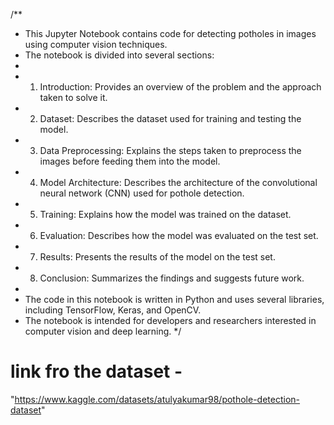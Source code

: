 /\*\*

- This Jupyter Notebook contains code for detecting potholes in images using computer vision techniques.
- The notebook is divided into several sections:
-
- 1.  Introduction: Provides an overview of the problem and the approach taken to solve it.
- 2.  Dataset: Describes the dataset used for training and testing the model.
- 3.  Data Preprocessing: Explains the steps taken to preprocess the images before feeding them into the model.
- 4.  Model Architecture: Describes the architecture of the convolutional neural network (CNN) used for pothole detection.
- 5.  Training: Explains how the model was trained on the dataset.
- 6.  Evaluation: Describes how the model was evaluated on the test set.
- 7.  Results: Presents the results of the model on the test set.
- 8.  Conclusion: Summarizes the findings and suggests future work.
-
- The code in this notebook is written in Python and uses several libraries, including TensorFlow, Keras, and OpenCV.
- The notebook is intended for developers and researchers interested in computer vision and deep learning.
  \*/


# link fro the dataset - 

"https://www.kaggle.com/datasets/atulyakumar98/pothole-detection-dataset"